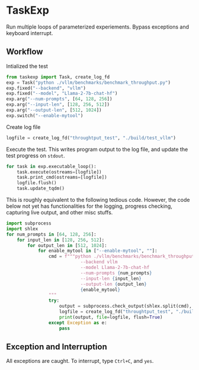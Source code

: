 # TaskExp

Run multiple loops of parameterized experiements. Bypass exceptions and keyboard interrupt.


## Workflow
Intialized the test
```python
from taskexp import Task, create_log_fd
exp = Task("python ./vllm/benchmarks/benchmark_throughput.py")
exp.fixed("--backend", "vllm")
exp.fixed("--model", "Llama-2-7b-chat-hf")
exp.arg("--num-prompts", [64, 128, 256])
exp.arg("--input-len", [128, 256, 512])
exp.arg("--output-len", [512, 1024])
exp.switch("--enable-mytool")
```

Create log file
```python
logfile = create_log_fd("throughtput_test", "./build/test_vllm")
```

Execute the test. This writes program output to the log file, and update the test progress on `stdout`.
```python
for task in exp.executable_loop():
    task.execute(ostreams=[logfile])
    task.print_cmd(ostreams=[logfile])
    logfile.flush()
    task.update_tqdm()
```

This is roughly equivalent to the following tedious code. However, the code below not yet has functionalities for the logging, progress checking, capturing live output, and other misc stuffs.
```python
import subprocess
import shlex
for num_prompts in [64, 128, 256]:
    for input_len in [128, 256, 512]:
        for output_len in [512, 1024]:
            for enable_mytool in ["--enable-mytool", ""]:
                cmd = f"""python ./vllm/benchmarks/benchmark_throughput.py
                            --backend vllm
                            --model Llama-2-7b-chat-hf
                            --num-prompts {num_prompts}
                            --input-len {input_len}
                            --output-len {output_len}
                            {enable_mytool}
                """
                try:
                    output = subprocess.check_output(shlex.split(cmd), universal_newlines=True)
                    logfile = create_log_fd("throughtput_test", "./build/test_vllm")
                    print(output, file=logfile, flush=True)
                except Exception as e:
                    pass
```


## Exception and Interruption

All exceptions are caught. To interrupt, type `Ctrl+C`, and `yes`.
